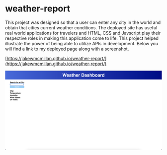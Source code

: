 # weather-report

This project was designed so that a user can enter any city in the world and obtain that cities current weather conditions.  The deployed site has useful real world applications for travelers and HTML, CSS and Javscript play their respective roles in making this application come to life.  This project helped illustrate the power of being able to utilize APIs in development.  Below you will find a link to my deployed page along with a screenshot.

[https://jakewmcmillan.github.io/weather-report/](https://jakewmcmillan.github.io/weather-report/)

![Screenshot: ](assets/images/screenshot.png)